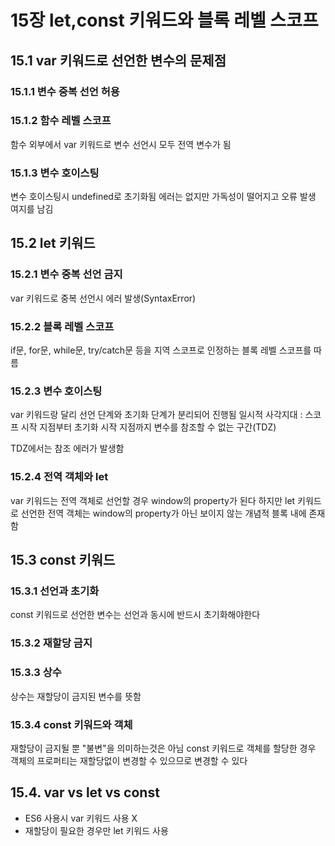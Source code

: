 # 15장 let,const 키워드와 블록 레벨 스코프

## 15.1 var 키워드로 선언한 변수의 문제점

### 15.1.1 변수 중복 선언 허용

### 15.1.2 함수 레벨 스코프

함수 외부에서 var 키워드로 변수 선언시 모두 전역 변수가 됨

### 15.1.3 변수 호이스팅

변수 호이스팅시 undefined로 초기화됨
에러는 없지만 가독성이 떨어지고 오류 발생 여지를 남김

## 15.2 let 키워드

### 15.2.1 변수 중복 선언 금지

var 키워드로 중복 선언시 에러 발생(SyntaxError)

### 15.2.2 블록 레벨 스코프

if문, for문, while문, try/catch문 등을 지역 스코프로 인정하는 블록 레벨 스코프를 따름

### 15.2.3 변수 호이스팅

var 키워드랑 달리 선언 단계와 초기화 단계가 분리되어 진행됨
일시적 사각지대 : 스코프 시작 지점부터 초기화 시작 지점까지 변수를 참조할 수 없는 구간(TDZ)

TDZ에서는 참조 에러가 발생함

### 15.2.4 전역 객체와 let

var 키워드는 전역 객체로 선언할 경우 window의 property가 된다
하지만 let 키워드로 선언한 전역 객체는 window의 property가 아닌 보이지 않는 개념적 블록 내에 존재함

## 15.3 const 키워드

### 15.3.1 선언과 초기화

const 키워드로 선언한 변수는 선언과 동시에 반드시 초기화해야한다

### 15.3.2 재할당 금지

### 15.3.3 상수

상수는 재할당이 금지된 변수를 뜻함

### 15.3.4 const 키워드와 객체

재할당이 금지될 뿐 "불변"을 의미하는것은 아님
const 키워드로 객체를 할당한 경우 객체의 프로퍼티는 재할당없이 변경할 수 있으므로 변경할 수 있다

## 15.4. var vs let vs const

- ES6 사용시 var 키워드 사용 X
- 재할당이 필요한 경우만 let 키워드 사용
